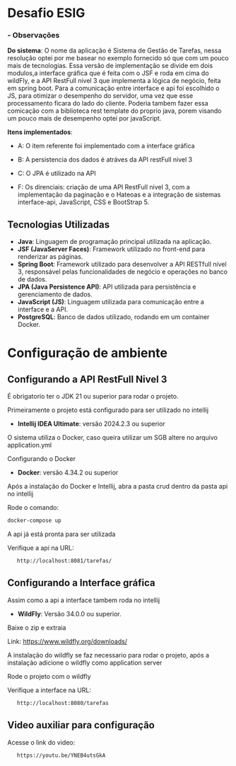 # Desafio ESIG

### - **Observações**

**Do sistema**: O nome da aplicação é Sistema de Gestão de Tarefas, nessa resolução optei por me basear no exemplo fornecido só que com um pouco mais de tecnologias. Essa versão de implementação se divide em dois modulos,a interface gráfica que é feita com o JSF e roda em cima do wildFly, e a API RestFull nivel 3 que implementa a lógica de negócio, feita em spring boot. Para a comunicação entre interface e api foi escolhido o JS, para otimizar o desempenho do servidor, uma vez que esse processamento ficara do lado do cliente. Poderia tambem fazer essa comicação com a biblioteca rest template do proprio java, porem visando um pouco mais de desempenho optei por javaScript.

**Itens implementados**:

- A: O item referente foi implementado com a interface gráfica

- B: A persistencia dos dados é atráves da API restFull nivel 3

- C: O JPA é utilizado na API


- F: Os direnciais: criação de uma API RestFull nivel 3, com a implementação da paginação e o Hateoas e a integração de sistemas interface-api, JavaScript, CSS e BootStrap 5.


## Tecnologias Utilizadas

- **Java**: Linguagem de programação principal utilizada na aplicação.
- **JSF (JavaServer Faces)**: Framework utilizado no front-end para renderizar as páginas.
- **Spring Boot**: Framework utilizado para desenvolver a API RESTfull nível 3, responsável pelas funcionalidades de negócio e operações no banco de dados.
- **JPA (Java Persistence API)**: API utilizada para persistência e gerenciamento de dados.
- **JavaScript (JS)**: Linguagem utilizada para comunicação entre a interface e a API.
- **PostgreSQL**: Banco de dados utilizado, rodando em um container Docker.

# Configuração de ambiente


## Configurando a API RestFull Nivel 3

É obrigatorio ter o JDK 21 ou superior para rodar o projeto.

Primeiramente o projeto está configurado para ser utilizado no intellij

- **Intellij IDEA Ultimate**: versão 2024.2.3 ou superior

O sistema utiliza o Docker, caso queira utilizar um SGB altere no arquivo application.yml

Configurando o Docker

- **Docker**: versão 4.34.2 ou superior

Após a instalação do Docker e Intellij, abra a pasta crud dentro da pasta api no intellij

Rode o comando:

```bash
docker-compose up
```
A api já está pronta para ser utilizada

Verifique a api na URL:
 ````bash
    http://localhost:8081/tarefas/
  ````

## Configurando a Interface gráfica

Assim como a api a interface tambem roda no intellij

- **WildFly**: Versão 34.0.0 ou superior.

Baixe o zip e extraia

Link: https://www.wildfly.org/downloads/

A instalação do wildfly se faz necessario para rodar o projeto, após a instalação adicione o wildfly como application server

Rode o projeto com o wildfly

Verifique a interface na URL:
 ````bash
    http://localhost:8080/tarefas
  ````

## Video auxiliar para configuração

Acesse o link do video:

 ````bash
    https://youtu.be/YNEB4utsGkA
  ````

